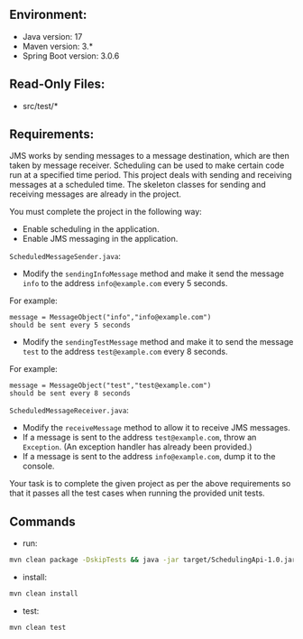 ## Environment:
- Java version: 17
- Maven version: 3.*
- Spring Boot version: 3.0.6

## Read-Only Files:
- src/test/*

## Requirements:
JMS works by sending messages to a message destination, which are then taken by message receiver. Scheduling can be used to make certain code run at a specified time period. This project deals with sending and receiving messages at a scheduled time. 
The skeleton classes for sending and receiving messages are already in the project.
 
You must complete the project in the following way:

* Enable scheduling in the application.
* Enable JMS messaging in the application.

`ScheduledMessageSender.java`:
* Modify the `sendingInfoMessage` method and make it send the message `info` to the address `info@example.com` every 5 seconds. 

For example:
```
message = MessageObject("info","info@example.com")
should be sent every 5 seconds
```
* Modify the `sendingTestMessage` method and make it to send the message `test` to the address `test@example.com` every 8 seconds.

For example:
```
message = MessageObject("test","test@example.com")
should be sent every 8 seconds
```

`ScheduledMessageReceiver.java`:
- Modify the `receiveMessage` method to allow it to receive JMS messages.
- If a message is sent to the address `test@example.com`, throw an `Exception`. (An exception handler has already been provided.)
- If a message is sent to the address `info@example.com`, dump it to the console.

Your task is to complete the given project as per the above requirements so that it passes all the test cases when running the provided unit tests.

## Commands
- run: 
```bash
mvn clean package -DskipTests && java -jar target/SchedulingApi-1.0.jar
```
- install: 
```bash
mvn clean install
```
- test: 
```bash
mvn clean test
```
